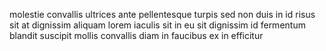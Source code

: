 molestie convallis ultrices ante pellentesque turpis sed non duis in id risus
sit at dignissim aliquam lorem iaculis sit in eu sit dignissim id fermentum
blandit suscipit mollis convallis diam in faucibus ex in efficitur